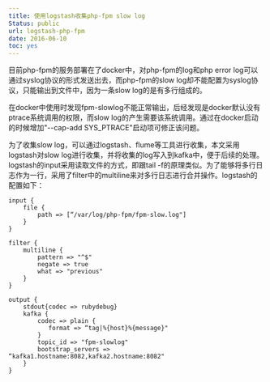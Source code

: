 ```yaml
---
title: 使用logstash收集php-fpm slow log
Status: public
url: logstash-php-fpm
date: 2016-06-10
toc: yes
---
```


目前php-fpm的服务部署在了docker中，对php-fpm的log和php error log可以通过syslog协议的形式发送出去，而php-fpm的slow log却不能配置为syslog协议，只能输出到文件中，因为一条slow log的是有多行组成的。

在docker中使用时发现fpm-slowlog不能正常输出，后经发现是docker默认没有ptrace系统调用的权限，而slow log的产生需要该系统调用。通过在docker启动的时候增加"--cap-add SYS_PTRACE"启动项可修正该问题。

为了收集slow log，可以通过logstash、flume等工具进行收集，本文采用logstash对slow log进行收集，并将收集的log写入到kafka中，便于后续的处理。logstash的input采用读取文件的方式，即跟tail -f的原理类似。为了能够将多行日志作为一行，采用了filter中的multiline来对多行日志进行合并操作。logstash的配置如下：

```
input {
    file {
        path => [“/var/log/php-fpm/fpm-slow.log"]
    }
}

filter {
    multiline {
        pattern => "^$"
        negate => true
        what => "previous"
    }
}

output {
    stdout{codec => rubydebug}
    kafka {
        codec => plain {
           format => “tag|%{host}%{message}"
        }
        topic_id => "fpm-slowlog"
        bootstrap_servers => “kafka1.hostname:8082,kafka2.hostname:8082"
    }
}
```

